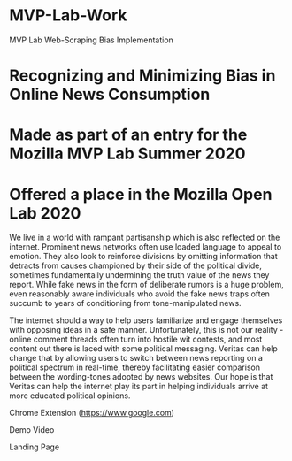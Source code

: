# MVP-Lab-Work
MVP Lab Web-Scraping Bias Implementation

# Recognizing and Minimizing Bias in Online News Consumption

# Made as part of an entry for the Mozilla MVP Lab Summer 2020
# Offered a place in the Mozilla Open Lab 2020

We live in a world with rampant partisanship which is also reflected on the internet. Prominent news networks often use loaded language to appeal to emotion. They also look to reinforce divisions by omitting information that detracts from causes championed by their side of the political divide, sometimes fundamentally undermining the truth value of the news they report. While fake news in the form of deliberate rumors is a huge problem, even reasonably aware individuals who avoid the fake news traps often succumb to years of conditioning from tone-manipulated news.

The internet should a way to help users familiarize and engage themselves with opposing ideas in a safe manner. Unfortunately, this is not our reality - online comment threads often turn into hostile wit contests, and most content out there is laced with some political messaging. Veritas can help change that by allowing users to switch between news reporting on a political spectrum in real-time, thereby facilitating easier comparison between the wording-tones adopted by news websites. Our hope is that Veritas can help the internet play its part in helping individuals arrive at more educated political opinions.


Chrome Extension (https://www.google.com)

Demo Video

Landing Page

